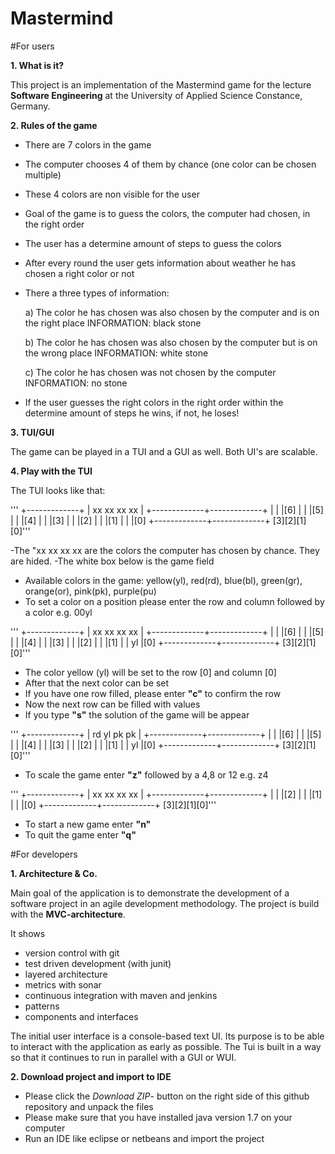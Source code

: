 # Mastermind

#For users

**1. What is it?**

This project is an implementation of the Mastermind game for the lecture **Software Engineering** at the University of Applied Science Constance, Germany.

**2. Rules of the game**

- There are 7 colors in the game
- The computer chooses 4 of them by chance (one color can be chosen multiple)
- These 4 colors are non visible for the user
- Goal of the game is to guess the colors, the computer had chosen, in the right order
- The user has a determine amount of steps to guess the colors
- After every round the user gets information about weather he has chosen a right color or not
- There a three types of information:

	a) The color he has chosen was also chosen by the computer and is on the right place
	   INFORMATION: black stone
	   
	b) The color he has chosen was also chosen by the computer but is on the wrong place
	   INFORMATION: white stone
	   
	c) The color he has chosen was not chosen by the computer
	   INFORMATION: no stone
	   
- If the user guesses the right colors in the right order within the determine amount of steps he wins, if not, he loses!

**3. TUI/GUI**

The game can be played in a TUI and a GUI as well. Both UI's are scalable.
                
**4. Play with the TUI**

The TUI looks like that:

'''           +-------------+
              | xx xx xx xx |
+-------------+-------------+
|             |             |[6]
|             |             |[5]
|             |             |[4]
|             |             |[3]
|             |             |[2]
|             |             |[1]
|             |             |[0]
+-------------+-------------+
                [3][2][1][0]'''
                
-The "xx xx xx xx are the colors the computer has chosen by chance. They are hided.
-The white box below is the game field
- Available colors in the game: yellow(yl), red(rd), blue(bl), green(gr), orange(or), pink(pk), purple(pu)
- To set a color on a position please enter the row and column followed by a color e.g. 00yl

'''           +-------------+
              | xx xx xx xx |
+-------------+-------------+
|             |             |[6]
|             |             |[5]
|             |             |[4]
|             |             |[3]
|             |             |[2]
|             |             |[1]
|             |          yl |[0]
+-------------+-------------+
                [3][2][1][0]'''


- The color yellow (yl) will be set to the row [0] and column [0]
- After that the next color can be set               
- If you have one row filled, please enter **"c"** to confirm the row
- Now the next row can be filled with values
- If you type **"s"** the solution of the game will be appear

'''           +-------------+
              | rd yl pk pk |
+-------------+-------------+
|             |             |[6]
|             |             |[5]
|             |             |[4]
|             |             |[3]
|             |             |[2]
|             |             |[1]
|             |          yl |[0]
+-------------+-------------+
                [3][2][1][0]'''

- To scale the game enter **"z"** followed by a 4,8 or 12 e.g. z4

'''           +-------------+
              | xx xx xx xx |
+-------------+-------------+
|             |             |[2]
|             |             |[1]
|             |             |[0]
+-------------+-------------+
                [3][2][1][0]'''

- To start a new game enter **"n"**
- To quit the game enter **"q"**              

#For developers

**1. Architecture & Co.**

Main goal of the application is to demonstrate the development of a software project in an agile development methodology.
The project is build with the **MVC-architecture**.

It shows 
* version control with git 
* test driven development (with junit)
* layered architecture
* metrics with sonar
* continuous integration with maven and jenkins
* patterns
* components and interfaces

The initial user interface is a console-based text UI. Its purpose is to be able to interact with the application as early as possible. 
The Tui is built in a way so that it continues to run in parallel with a GUI or WUI.

**2. Download project and import to IDE**

- Please click the *Download ZIP*- button on the right side of this github repository and unpack the files
- Please make sure that you have installed java version 1.7 on your computer
- Run an IDE like eclipse or netbeans and import the project